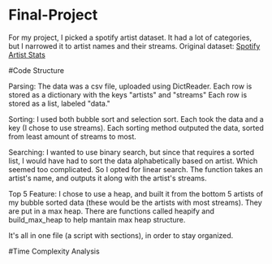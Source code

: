 # Final-Project
For my project, I picked a spotify artist dataset. It had a lot of categories, but I narrowed it to artist names and their streams. 
Original dataset: 
[Spotify Artist Stats](https://www.kaggle.com/datasets/adnananam/spotify-artist-stats)

#Code Structure

Parsing: The data was a csv file, uploaded using DictReader. Each row is stored as a dictionary with the keys "artists" and "streams"
Each row is stored as a list, labeled "data."

Sorting: I used both bubble sort and selection sort. Each took the data and a key (I chose to use streams).
Each sorting method outputed the data, sorted from least amount of streams to most. 

Searching: I wanted to use binary search, but since that requires a sorted list, I would have had to sort the data
alphabetically based on artist. Which seemed too complicated. So I opted for linear search. The function takes an artist's name, 
and outputs it along with the artist's streams. 

Top 5 Feature: I chose to use a heap, and built it from the bottom 5 artists of my bubble sorted data (these would be the artists with most streams).
They are put in a max heap. There are functions called heapify and build_max_heap to help mantain max heap structure. 

It's all in one file (a script with sections), in order to stay organized. 

#Time Complexity Analysis
